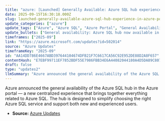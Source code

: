```yaml
---
title: "azure: [Launched] Generally Available: Azure SQL hub experience in Azure portal"
date: 2025-09-15T16:30:18.000Z
slug: launched-generally-available-azure-sql-hub-experience-in-azure-portal
update_categories: ["azure"]
update_tags: ["Azure", "Azure SQL", "Azure Portal", "General Availability", "Cloud Database", "Product Update"]
update_bullets: ["General availability: Azure SQL hub now available in the Azure portal.", "Centralized experience: serves as a new home for everything related to Azure SQL.", "Eases decision-making: helps users choose the appropriate Azure SQL service.", "Audience: intended for both newcomers to Azure SQL and experienced users."]
timeframes: ["2025-09"]
link: "https://azure.microsoft.com/updates?id=502014"
source: "Azure Updates"
timeframeKey: "2025-09"
id: "AA14DD786E4667ABD397644104674DFB21F7C6617CA56C92E952DE88D2A8F657"
contentHash: "E7EBF99711EF7852BDF55E7986FBB34E6A44082044180A4D5DA89C807DBAA1AB"
draft: false
type: "updates2"
llmSummary: "Azure announced the general availability of the Azure SQL hub in the Azure portal — a new centralized experience that brings together everything related to Azure SQL. The hub is designed to simplify choosing the right Azure SQL service and support both new and experienced users."
---
```


Azure announced the general availability of the Azure SQL hub in the Azure portal — a new centralized experience that brings together everything related to Azure SQL. The hub is designed to simplify choosing the right Azure SQL service and support both new and experienced users.

- **Source:** [Azure Updates](https://azure.microsoft.com/updates?id=502014)
